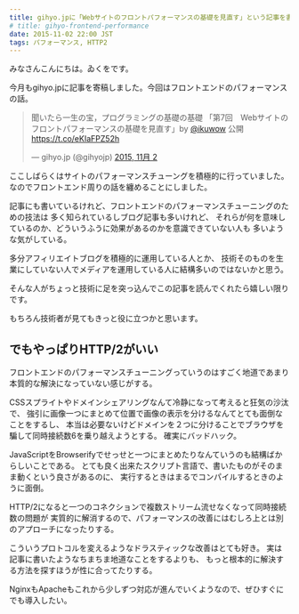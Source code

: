 ```yaml
---
title: gihyo.jpに「Webサイトのフロントパフォーマンスの基礎を見直す」という記事を書きました
# title: gihyo-frontend-performance
date: 2015-11-02 22:00 JST
tags: パフォーマンス, HTTP2
---
```


みなさんこんにちは。ゐくをです。

今月もgihyo.jpに記事を寄稿しました。今回はフロントエンドのパフォーマンスの話。

<blockquote class="twitter-tweet" lang="ja"><p lang="ja" dir="ltr">聞いたら一生の宝，プログラミングの基礎の基礎 「第7回　Webサイトのフロントパフォーマンスの基礎を見直す」by <a href="https://twitter.com/ikuwow">@ikuwow</a> 公開 <a href="https://t.co/eKIaFPZ52h">https://t.co/eKIaFPZ52h</a></p>&mdash; gihyo.jp (@gihyojp) <a href="https://twitter.com/gihyojp/status/660996002627780608">2015, 11月 2</a></blockquote> <script async src="//platform.twitter.com/widgets.js" charset="utf-8"></script>

ここしばらくはサイトのパフォーマンスチューングを積極的に行っていました。
なのでフロントエンド周りの話を纏めることにしました。

記事にも書いているけれど、フロントエンドのパフォーマンスチューニングのための技法は
多く知られているしブログ記事も多いけれど、
それらが何を意味しているのか、どういうふうに効果があるのかを意識できていない人も
多いような気がしている。

多分アフィリエイトブログを積極的に運用している人とか、
技術そのものを生業にしていない人でメディアを運用している人に結構多いのではないかと思う。

そんな人がちょっと技術に足を突っ込んでこの記事を読んでくれたら嬉しい限りです。

もちろん技術者が見てもきっと役に立つかと思います。


## でもやっぱりHTTP/2がいい

フロントエンドのパフォーマンスチューニングっていうのはすごく地道であまり
本質的な解決になっていない感じがする。

CSSスプライトやドメインシェアリングなんて冷静になって考えると狂気の沙汰で、
強引に画像一つにまとめて位置で画像の表示を分けるなんてとても面倒なことをするし、
本当は必要ないけどドメインを２つに分けることでブラウザを騙して同時接続数6を乗り越えようとする。
確実にバッドハック。

JavaScriptをBrowserifyでせっせと一つにまとめたりなんていうのも結構ばからしいことである。
とても良く出来たスクリプト言語で、書いたものがそのまま動くという良さがあるのに、
実行するときはまるでコンパイルするときのように面倒。

HTTP/2になると一つのコネクションで複数ストリーム流せなくなって同時接続数の問題が
実質的に解消するので、パフォーマンスの改善にはむしろ上とは別のアプローチになったりする。

こういうプロトコルを変えるようなドラスティックな改善はとても好き。
実は記事に書いたようなちまちま地道なことをするよりも、
もっと根本的に解決する方法を探すほうが性に合ってたりする。

NginxもApacheもこれから少しずつ対応が進んでいくようなので、ぜひすぐにでも導入したい。


